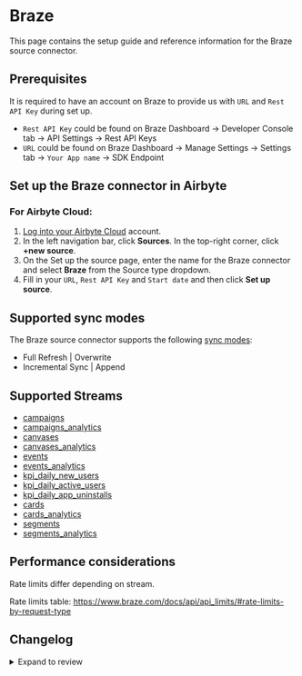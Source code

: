 # Braze

This page contains the setup guide and reference information for the Braze source connector.

## Prerequisites

It is required to have an account on Braze to provide us with `URL` and `Rest API Key` during set up.

- `Rest API Key` could be found on Braze Dashboard -> Developer Console tab -> API Settings -> Rest API Keys
- `URL` could be found on Braze Dashboard -> Manage Settings -> Settings tab -> `Your App name` -> SDK Endpoint

## Set up the Braze connector in Airbyte

### For Airbyte Cloud:

1. [Log into your Airbyte Cloud](https://cloud.airbyte.com/workspaces) account.
2. In the left navigation bar, click **Sources**. In the top-right corner, click **+new source**.
3. On the Set up the source page, enter the name for the Braze connector and select **Braze** from the Source type dropdown.
4. Fill in your `URL`, `Rest API Key` and `Start date` and then click **Set up source**.

## Supported sync modes

The Braze source connector supports the following [ sync modes](https://docs.airbyte.com/cloud/core-concepts#connection-sync-modes):

- Full Refresh | Overwrite
- Incremental Sync | Append

## Supported Streams

- [campaigns](https://documenter.getpostman.com/view/4689407/SVYrsdsG?version=latest#f3b0b3ef-04fb-4a31-8570-e6ad88dacb18)
- [campaigns_analytics](https://documenter.getpostman.com/view/4689407/SVYrsdsG?version=latest#c07b5ebd-0246-471e-b154-416d63ae28a1)
- [canvases](https://documenter.getpostman.com/view/4689407/SVYrsdsG?version=latest#e6c150d7-fceb-4b10-91e2-a9ca4d5806d1)
- [canvases_analytics](https://documenter.getpostman.com/view/4689407/SVYrsdsG?version=latest#0fd61e93-7edf-4d87-a8dc-052420aefb73)
- [events](https://documenter.getpostman.com/view/4689407/SVYrsdsG?version=latest#93ecd8a5-305d-4b72-ae33-2d74983255c1)
- [events_analytics](https://documenter.getpostman.com/view/4689407/SVYrsdsG?version=latest#0bd1ab63-d1a5-4301-8d17-246cf24a178c)
- [kpi_daily_new_users](https://documenter.getpostman.com/view/4689407/SVYrsdsG?version=latest#07756c39-cfa0-40a0-8101-03f8791cec01)
- [kpi_daily_active_users](https://documenter.getpostman.com/view/4689407/SVYrsdsG?version=latest#90a64560-65aa-4f71-a8ef-1edf49321986)
- [kpi_daily_app_uninstalls](https://documenter.getpostman.com/view/4689407/SVYrsdsG?version=latest#59c4d592-3e77-42f8-8ff1-d5d250acbeae)
- [cards](https://documenter.getpostman.com/view/4689407/SVYrsdsG?version=latest#9fa7a3bc-4a02-4de2-bc4c-8f111750665e)
- [cards_analytics](https://documenter.getpostman.com/view/4689407/SVYrsdsG?version=latest#9cdc3b1e-641e-4d62-b9e8-42d04ee9d4d8)
- [segments](https://documenter.getpostman.com/view/4689407/SVYrsdsG?version=latest#1349e6f4-3ce7-4e60-b3e9-951c99c0993f)
- [segments_analytics](https://documenter.getpostman.com/view/4689407/SVYrsdsG?version=latest#62d9d142-cdec-4aea-a287-c13efea7415e)

## Performance considerations

Rate limits differ depending on stream.

Rate limits table: https://www.braze.com/docs/api/api_limits/#rate-limits-by-request-type

## Changelog

<details>
  <summary>Expand to review</summary>

| Version | Date       | Pull Request                                             | Subject                                                            |
| :------ | :--------- | :------------------------------------------------------- | :----------------------------------------------------------------- |
| 0.4.15 | 2025-06-28 | [60648](https://github.com/airbytehq/airbyte/pull/60648) | Update dependencies |
| 0.4.14 | 2025-05-10 | [59854](https://github.com/airbytehq/airbyte/pull/59854) | Update dependencies |
| 0.4.13 | 2025-05-03 | [59309](https://github.com/airbytehq/airbyte/pull/59309) | Update dependencies |
| 0.4.12 | 2025-04-26 | [58732](https://github.com/airbytehq/airbyte/pull/58732) | Update dependencies |
| 0.4.11 | 2025-04-19 | [58230](https://github.com/airbytehq/airbyte/pull/58230) | Update dependencies |
| 0.4.10 | 2025-04-12 | [57643](https://github.com/airbytehq/airbyte/pull/57643) | Update dependencies |
| 0.4.9 | 2025-04-05 | [57132](https://github.com/airbytehq/airbyte/pull/57132) | Update dependencies |
| 0.4.8 | 2025-03-29 | [56574](https://github.com/airbytehq/airbyte/pull/56574) | Update dependencies |
| 0.4.7 | 2025-03-22 | [56122](https://github.com/airbytehq/airbyte/pull/56122) | Update dependencies |
| 0.4.6 | 2025-03-08 | [55410](https://github.com/airbytehq/airbyte/pull/55410) | Update dependencies |
| 0.4.5 | 2025-03-01 | [54858](https://github.com/airbytehq/airbyte/pull/54858) | Update dependencies |
| 0.4.4 | 2025-02-22 | [54275](https://github.com/airbytehq/airbyte/pull/54275) | Update dependencies |
| 0.4.3 | 2025-02-15 | [53870](https://github.com/airbytehq/airbyte/pull/53870) | Update dependencies |
| 0.4.2 | 2025-02-08 | [53426](https://github.com/airbytehq/airbyte/pull/53426) | Update dependencies |
| 0.4.1 | 2025-02-01 | [52922](https://github.com/airbytehq/airbyte/pull/52922) | Update dependencies |
| 0.4.0 | 2024-10-24 | [47329](https://github.com/airbytehq/airbyte/pull/47329) | Migrate to Manifest-only |
| 0.3.0 | 2023-11-04 | [31857](https://github.com/airbytehq/airbyte/pull/31857) | Add Campaigns, Canvases, Segments Details Streams |
| 0.2.0 | 2023-10-28 | [31607](https://github.com/airbytehq/airbyte/pull/31607) | Fix CanvasAnalytics Stream Null Data for step_stats, variant_stats |
| 0.1.4 | 2023-11-03 | [20520](https://github.com/airbytehq/airbyte/pull/20520) | Fix integration tests |
| 0.1.3 | 2022-12-15 | [20520](https://github.com/airbytehq/airbyte/pull/20520) | The Braze connector born |

</details>
